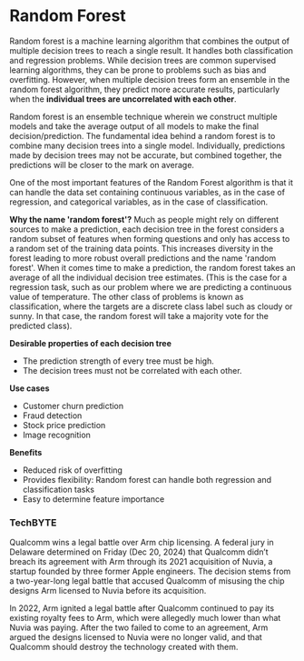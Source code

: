 # Random Forest

Random forest is a machine learning algorithm that combines the output of multiple decision trees to reach a single result. It handles both classification and regression problems. While decision trees are common supervised learning algorithms, they can be prone to problems such as bias and overfitting. However, when multiple decision trees form an ensemble in the random forest algorithm, they predict more accurate results, particularly when the **individual trees are uncorrelated with each other**.

Random forest is an ensemble technique wherein we construct multiple models and take the average output of all models to make the final decision/prediction. The fundamental idea behind a random forest is to combine many decision trees into a single model. Individually, predictions made by decision trees may not be accurate, but combined together, the predictions will be closer to the mark on average.

One of the most important features of the Random Forest algorithm is that it can handle the data set containing continuous variables, as in the case of regression, and categorical variables, as in the case of classification. 

**Why the name 'random forest'?** 
Much as people might rely on different sources to make a prediction, each decision tree in the forest considers a random subset of features when forming questions and only has access to a random set of the training data points. This increases diversity in the forest leading to more robust overall predictions and the name 'random forest'. When it comes time to make a prediction, the random forest takes an average of all the individual decision tree estimates. (This is the case for a regression task, such as our problem where we are predicting a continuous value of temperature. The other class of problems is known as classification, where the targets are a discrete class label such as cloudy or sunny. In that case, the random forest will take a majority vote for the predicted class).

**Desirable properties of each decision tree**
- The prediction strength of every tree must be high.
- The decision trees must not be correlated with each other.

**Use cases**
- Customer churn prediction
- Fraud detection
- Stock price prediction
- Image recognition

**Benefits**
- Reduced risk of overfitting
- Provides flexibility: Random forest can handle both regression and classification tasks
- Easy to determine feature importance

### TechBYTE
Qualcomm wins a legal battle over Arm chip licensing. A federal jury in Delaware determined on Friday (Dec 20, 2024) that Qualcomm didn’t breach its agreement with Arm through its 2021 acquisition of Nuvia, a startup founded by three former Apple engineers. The decision stems from a two-year-long legal battle that accused Qualcomm of misusing the chip designs Arm licensed to Nuvia before its acquisition.

In 2022, Arm ignited a legal battle after Qualcomm continued to pay its existing royalty fees to Arm, which were allegedly much lower than what Nuvia was paying. After the two failed to come to an agreement, Arm argued the designs licensed to Nuvia were no longer valid, and that Qualcomm should destroy the technology created with them.

